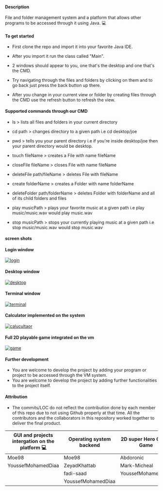 #### Description 
File and folder management system and a platform that allows other
programs to be accessed through it using Java. :computer:


#### To get started

- First clone the repo and import it into your favorite Java IDE.

- After you import it run the class called "Main".

- 2 windows should appear to you, one that's the desktop and one that's the CMD.

- Try navigating through the files and folders by clicking on them and to go back just press the back button up there.

- After you change in your current view or folder by creating files through the CMD use the refresh button to refresh the view.

#### Supported commands through our CMD

- ls > lists all files and folders in your current directory

- cd path > changes directory to a given path i.e cd desktop/joe

- pwd > tells you your parent directory i.e if you're inside desktop/joe then your parent directory would be desktop.

- touch fileName > creates a File with name fileName

- closeFile fileName > closes File with name fileName

- deleteFile path/fileName > deletes File with fileName

- create folderName > creates a Folder with name folderName

- deleteFolder path/folderName > deletes Folder with folderName and all of its child folders and files

- play musicPath > plays your favorite music at a given path i.e play music/music.wav would play music.wav

- stop musicPath > stops your currently playing music at a given path i.e stop music/music.wav would stop music.wav

#### screen shots

#### Login window

<a href="https://ibb.co/fM9PjHT"><img src="https://i.ibb.co/5TkfbLJ/login.png" alt="login" border="0"></a>

#### Desktop window

<a href="https://ibb.co/6XMCTQ2"><img src="https://i.ibb.co/NTvBJRX/desktop.png" alt="desktop" border="0"></a>

#### Terminal window
<a href="https://ibb.co/fMrj75f"><img src="https://i.ibb.co/ZdcqCP5/terminal.png" alt="terminal" border="0"></a>

#### Calculator implemented on the system
<a href="https://ibb.co/xfjkb8t"><img src="https://i.ibb.co/KLqPgzp/calucultaor.png" alt="calucultaor" border="0"></a>


#### Full 2D playable game integrated on the vm
<a href="https://ibb.co/hd79kwm"><img src="https://i.ibb.co/jw6fdsr/game.png" alt="game" border="0"></a>


#### Further development
- You are welcome to develop the project by adding your program or project to be accessed through the VM system.
- You are welcome to develop the project by adding further functionalities to the project itself.

#### Attribution

- The commits/LOC do not reflect the contribution done by each member of this repo due to not using Github properly at that time. All the contributors and the collaborators in this repository worked together to deliver the final product.


| GUI and projects intergation on the platform :computer: | Operating system backend | 2D super Hero Chess Game | Mars program simulator |
|---------------------------------------------------------|--------------------------|--------------------------|------------------------|
| Moe98                                                   | Moe98                    | Abdoronic                | Moe98                  |
| YoussefMohamedDiaa                                      | ZeyadKhattab             | Mark-Micheal             | ahmedshams99           |
|                                                         | fadi-saad                | YoussefMohamedDiaa       | fadi-saad              |
|                                                         | YoussefMohamedDiaa       |                          | YoussefMohamedDiaa     |
                            





